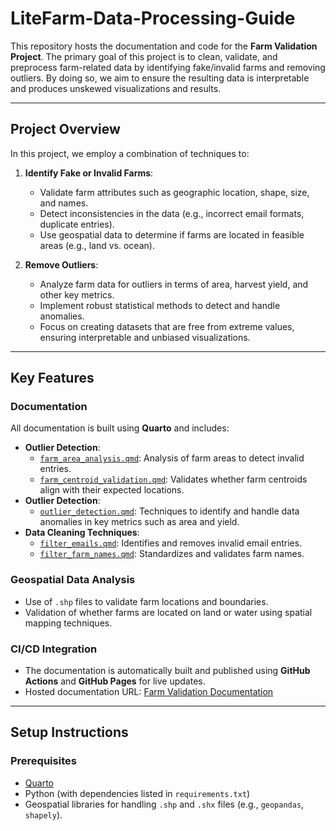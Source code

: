 # LiteFarm-Data-Processing-Guide

This repository hosts the documentation and code for the **Farm Validation Project**. The primary goal of this project is to clean, validate, and preprocess farm-related data by identifying fake/invalid farms and removing outliers. By doing so, we aim to ensure the resulting data is interpretable and produces unskewed visualizations and results.

---

## Project Overview

In this project, we employ a combination of techniques to:
1. **Identify Fake or Invalid Farms**:
   - Validate farm attributes such as geographic location, shape, size, and names.
   - Detect inconsistencies in the data (e.g., incorrect email formats, duplicate entries).
   - Use geospatial data to determine if farms are located in feasible areas (e.g., land vs. ocean).

2. **Remove Outliers**:
   - Analyze farm data for outliers in terms of area, harvest yield, and other key metrics.
   - Implement robust statistical methods to detect and handle anomalies.
   - Focus on creating datasets that are free from extreme values, ensuring interpretable and unbiased visualizations.

---

## Key Features

### Documentation
All documentation is built using **Quarto** and includes:
- **Outlier Detection**:
  - [`farm_area_analysis.qmd`](docs/farm_area_analysis.qmd): Analysis of farm areas to detect invalid entries.
  - [`farm_centroid_validation.qmd`](docs/farm_centroid_validation.qmd): Validates whether farm centroids align with their expected locations.
- **Outlier Detection**:
  - [`outlier_detection.qmd`](docs/outlier_detection.qmd): Techniques to identify and handle data anomalies in key metrics such as area and yield.
- **Data Cleaning Techniques**:
  - [`filter_emails.qmd`](docs/filter_emails.qmd): Identifies and removes invalid email entries.
  - [`filter_farm_names.qmd`](docs/filter_farm_names.qmd): Standardizes and validates farm names.

### Geospatial Data Analysis
- Use of `.shp` files to validate farm locations and boundaries.
- Validation of whether farms are located on land or water using spatial mapping techniques.

### CI/CD Integration
- The documentation is automatically built and published using **GitHub Actions** and **GitHub Pages** for live updates.
- Hosted documentation URL: [Farm Validation Documentation](https://your-org.github.io/farm-validation-documentation)

---

## Setup Instructions

### Prerequisites
- [Quarto](https://quarto.org/)
- Python (with dependencies listed in `requirements.txt`)
- Geospatial libraries for handling `.shp` and `.shx` files (e.g., `geopandas`, `shapely`).


